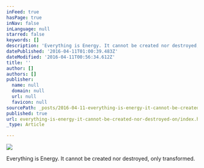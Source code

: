 ```yaml
---
inFeed: true
hasPage: true
inNav: false
inLanguage: null
starred: false
keywords: []
description: 'Everything is Energy. It cannot be created nor destroyed, only transformed.'
datePublished: '2016-04-11T01:00:39.483Z'
dateModified: '2016-04-11T00:56:34.612Z'
title: ''
author: []
authors: []
publisher:
  name: null
  domain: null
  url: null
  favicon: null
sourcePath: _posts/2016-04-11-everything-is-energy-it-cannot-be-created-nor-destroyed-on.md
published: true
url: everything-is-energy-it-cannot-be-created-nor-destroyed-on/index.html
_type: Article

---
```

![](https://the-grid-user-content.s3-us-west-2.amazonaws.com/946c494c-87e4-4c84-877d-2e6e6074cf42.jpg)

Everything is Energy. It cannot be created nor destroyed, only transformed.